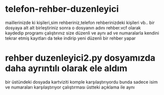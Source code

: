 # telefon-rehber-duzenleyici
maillerinizde ki kişileri,sim rehberiniz,telefon rehberinizdeki kişileri vb.. bir dosyaya alt alt birleştiriniz sonra o dosyanın adını rehber.vcf olarak kaydedip
programı çalıştırınız size düzenli ve aynı ad ve numaralarla kendini tekrar etmiş kayıtları da teke indirip yeni düzenli bir rehber yapar
# rehber duzenleyici2.py dosyamızda daha ayrıntılı olarak ele aldım 
bir üstündeki dosyada kartviziti komple karşılaştırıyordu bunda 
sadece isim ve numaraları karşılaştırıyor 
çalıştırması üstteki açıklama ile aynı
